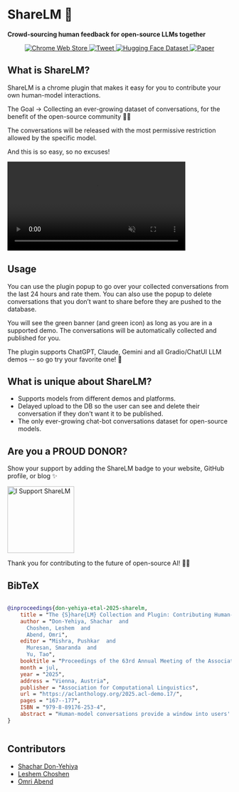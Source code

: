 # ShareLM 💬

**Crowd-sourcing human feedback for open-source LLMs together**

<p align="center">
  <a href="https://chromewebstore.google.com/detail/sharelm-share-your-chat-c/nldoebkdaiidhceaphmipeclmlcbljmh">
    <img src="https://img.icons8.com/fluency/48/chrome-web-store.png" alt="Chrome Web Store" />
  </a>
  <a href="https://twitter.com/Shachar_Don/status/1742525011271753994">
   <img src="https://img.icons8.com/color/30/twitterx--v2.png" alt="Tweet" />
  </a>
  <a href="https://huggingface.co/datasets/shachardon/ShareLM">
    <img src="https://img.shields.io/badge/🤗-Dataset-yellow.svg" alt="Hugging Face Dataset" />
  </a>
  <a href="https://aclanthology.org/2025.acl-demo.17/">
    <img src="https://img.shields.io/badge/📖-Paper-blue.svg" alt="Paper" />
  </a>
</p>

## What is ShareLM?

ShareLM is a chrome plugin that makes it easy for you to contribute your own human-model interactions.

The Goal -> Collecting an ever-growing dataset of conversations, for the benefit of the open-source community 💬🥳

The conversations will be released with the most permissive restriction allowed by the specific model.

And this is so easy, so no excuses!  


<video src="https://raw.githubusercontent.com/invi-bhagyesh/ReaderX/main/assets/demo.mp4" autoplay loop muted playsinline width="400"></video>

## Usage

You can use the plugin popup to go over your collected conversations from the last 24 hours and rate them. You can also use the popup to delete conversations that you don’t want to share before they are pushed to the database.

You will see the green banner (and green icon) as long as you are in a supported demo. The conversations will be automatically collected and published for you.

The plugin supports ChatGPT, Claude, Gemini and all Gradio/ChatUI LLM demos -- so go try your favorite one! 🤗

## What is unique about ShareLM?

- Supports models from different demos and platforms.
- Delayed upload to the DB so the user can see and delete their conversation if they don't want it to be published.
- The only ever-growing chat-bot conversations dataset for open-source models.

## Are you a PROUD DONOR?

Show your support by adding the ShareLM badge to your website, GitHub profile, or blog ✨

<p align="left">
  <a href="https://sharelm.github.io/" target="_blank">
    <img src="https://sharelm.github.io/static/images/Picture1.png" alt="I Support ShareLM" width="150" />
  </a>
</p>

Thank you for contributing to the future of open-source AI! 💬🤖

## BibTeX

<div style="overflow-x: auto; white-space: nowrap;">

```bibtex
@inproceedings{don-yehiya-etal-2025-sharelm,
    title = "The {S}hare{LM} Collection and Plugin: Contributing Human-Model Chats for the Benefit of the Community",
    author = "Don-Yehiya, Shachar  and
      Choshen, Leshem  and
      Abend, Omri",
    editor = "Mishra, Pushkar  and
      Muresan, Smaranda  and
      Yu, Tao",
    booktitle = "Proceedings of the 63rd Annual Meeting of the Association for Computational Linguistics (Volume 3: System Demonstrations)",
    month = jul,
    year = "2025",
    address = "Vienna, Austria",
    publisher = "Association for Computational Linguistics",
    url = "https://aclanthology.org/2025.acl-demo.17/",
    pages = "167--177",
    ISBN = "979-8-89176-253-4",
    abstract = "Human-model conversations provide a window into users' real-world scenarios, behavior, and needs, and thus are a valuable resource for model development and research. While for-profit companies collect user data through the APIs of their models, using it internally to improve their own models, the open source and research community lags behind.We introduce the ShareLM collection, a unified set of human conversations with large language models, and its accompanying plugin, a Web extension for voluntarily contributing user-model conversations. Where few platforms share their chats, the ShareLM plugin adds this functionality, thus, allowing users to share conversations from most platforms. The plugin allows the user to rate their conversations, both at the conversation and the response levels, and delete conversations they prefer to keep private before they ever leave the user's local storage."
}
```

</div>

## Contributors

- [Shachar Don-Yehiya](https://shachardon.github.io/)
- [Leshem Choshen](https://ktilana.wixsite.com/leshem-choshen)
- [Omri Abend](https://www.cs.huji.ac.il/~oabend/)

